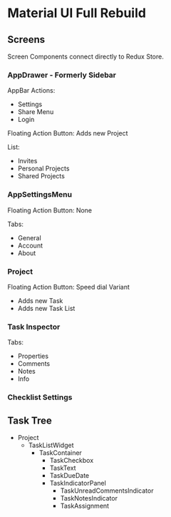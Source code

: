 # Material UI Full Rebuild

## Screens
Screen Components connect directly to Redux Store.

### AppDrawer - Formerly Sidebar
AppBar Actions:
  - Settings
  - Share Menu
  - Login

Floating Action Button: Adds new Project

List:
  - Invites
  - Personal Projects
  - Shared Projects

### AppSettingsMenu
Floating Action Button: None

Tabs:
  - General
  - Account
  - About

### Project
Floating Action Button: Speed dial Variant
  - Adds new Task
  - Adds new Task List


### Task Inspector
Tabs:
  - Properties
  - Comments
  - Notes
  - Info

### Checklist Settings


## Task Tree
  - Project
    - TaskListWidget
      - TaskContainer
        - TaskCheckbox
        - TaskText
        - TaskDueDate
        - TaskIndicatorPanel
          - TaskUnreadCommentsIndicator
          - TaskNotesIndicator
          - TaskAssignment
